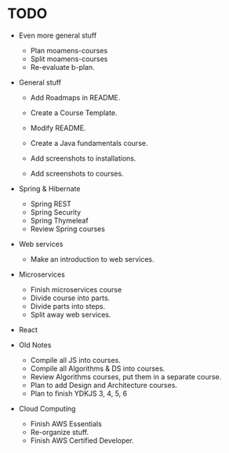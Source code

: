# TODO
- Even more general stuff
    + Plan moamens-courses
    + Split moamens-courses
    + Re-evaluate b-plan.

- General stuff
    + Add Roadmaps in README.
    + Create a Course Template.
    + Modify README.
    
    + Create a Java fundamentals course.
    + Add screenshots to installations.
    + Add screenshots to courses.

- Spring & Hibernate
    + Spring REST
    + Spring Security
    + Spring Thymeleaf
    + Review Spring courses

- Web services
    + Make an introduction to web services.

- Microservices
    + Finish microservices course
    + Divide course into parts.
    + Divide parts into steps.
    + Split away web services. 

- React

- Old Notes
    + Compile all JS into courses.
    + Compile all Algorithms & DS into courses.
    + Review Algorithms courses, put them in a separate course.
    + Plan to add Design and Architecture courses. 
    + Plan to finish YDKJS 3, 4, 5, 6

- Cloud Computing
    + Finish AWS Essentials
    + Re-organize stuff.
    + Finish AWS Certified Developer.
